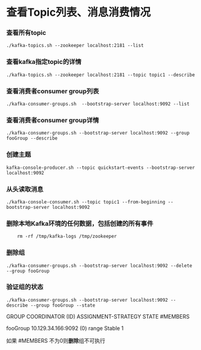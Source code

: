 # 查看Topic列表、消息消费情况

### 查看所有topic

```
./kafka-topics.sh --zookeeper localhost:2181 --list
```

### 查看kafka指定topic的详情

```
./kafka-topics.sh --zookeeper localhost:2181 --topic topic1 --describe
```

### 查看消费者consumer group列表

```
./kafka-consumer-groups.sh  --bootstrap-server localhost:9092 --list
```

### 查看消费者consumer group详情

```
./kafka-consumer-groups.sh --bootstrap-server localhost:9092 --group fooGroup --describe
```

### 创建主题

```
kafka-console-producer.sh --topic quickstart-events --bootstrap-server localhost:9092
```

### 从头读取消息

```
./kafka-console-consumer.sh --topic topic1 --from-beginning --bootstrap-server localhost:9092 
```

### 删除本地Kafka环境的任何数据，包括创建的所有事件

```
	rm -rf /tmp/kafka-logs /tmp/zookeeper
```

### 删除组

```
./kafka-consumer-groups.sh --bootstrap-server localhost:9092 --delete --group fooGroup
```

### 验证组的状态

```
./kafka-consumer-groups.sh --bootstrap-server localhost:9092 --describe --group fooGroup --state
```



GROUP           COORDINATOR (ID)     ASSIGNMENT-STRATEGY STATE      #MEMBERS

fooGroup         10.129.34.166:9092 (0)  range        Stable     1



如果 #MEMBERS 不为0则**删除**组不可执行

